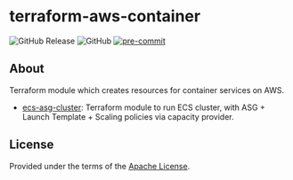# terraform-aws-container

![GitHub Release](https://img.shields.io/github/v/release/fadu-test-solutions/terraform-aws-container)
![GitHub](https://img.shields.io/github/license/fadu-test-solutions/terraform-aws-container?color=blue&style=flat-square)
[![pre-commit](https://img.shields.io/badge/pre--commit-enabled-brightgreen?logo=pre-commit&logoColor=white&style=flat-square)](https://github.com/pre-commit/pre-commit)

## About

Terraform module which creates resources for container services on AWS.

- [ecs-asg-cluster](./modules/ecs-asg-cluster): Terraform module to run ECS cluster, with ASG + Launch Template + Scaling policies via capacity provider.

## License

Provided under the terms of the [Apache License](LICENSE).
